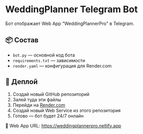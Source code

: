 # WeddingPlanner Telegram Bot

Бот отображает Web App "WeddingPlannerPro" в Telegram.

## 📦 Состав

- `bot.py` — основной код бота
- `requirements.txt` — зависимости
- `render.yaml` — конфигурация для Render.com

## 🚀 Деплой

1. Создай новый GitHub репозиторий
2. Залей туда эти файлы
3. Перейди на [Render.com](https://render.com)
4. Создай новый Web Service из этого репозитория
5. Готово — бот будет 24/7 онлайн

📎 Web App URL: https://weddingplannerpro.netlify.app
